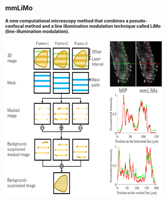 ## mmLiMo
#### A new computational microscopy method that combines a pseudo-confocal method and a line illumination modulation technique called LiMo (line-illumination modulation).


<img height="500px" src="/Picture/mmLiMo.png">

<br><br>
